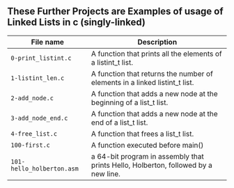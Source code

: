 ## These Further Projects are Examples of usage of Linked Lists in c (singly-linked)

|File name | Description |
|----------|-------------|
| `0-print_listint.c` | A function that prints all the elements of a listint_t list. |
| `1-listint_len.c` | A function that returns the number of elements in a linked listint_t list. |
| `2-add_node.c` | A function that adds a new node at the beginning of a list_t list. |
| `3-add_node_end.c` |  A function that adds a new node at the end of a list_t list. |
| `4-free_list.c` | A function that frees a list_t list. |
| `100-first.c` | A function executed before main() |
| `101-hello_holberton.asm` | a 64-bit program in assembly that prints Hello, Holberton, followed by a new line. |